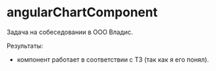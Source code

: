 # angularChartComponent
Задача на собеседовании в ООО Владис.

Результаты:
- компонент работает в соответствии с ТЗ (так как я его понял).
